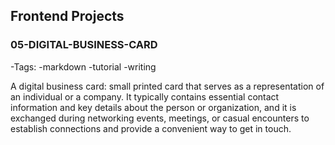 ## Frontend Projects

### 05-DIGITAL-BUSINESS-CARD

-Tags: 
  -markdown 
  -tutorial 
  -writing

A digital business card: small printed card that serves as a representation of an individual or a company. It typically contains essential contact information and key details about the person or organization, and it is exchanged during networking events, meetings, or casual encounters to establish connections and provide a convenient way to get in touch.
